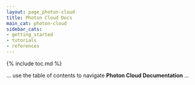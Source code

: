 ```yaml
---
layout: page_photon-cloud
title: Photon Cloud Docs
main_cat: photon-cloud
sidebar_cats:
- getting_started
- tutorials
- references
---
```

{% include toc.md %}

... use the table of contents to navigate **Photon Cloud Documentation** ...